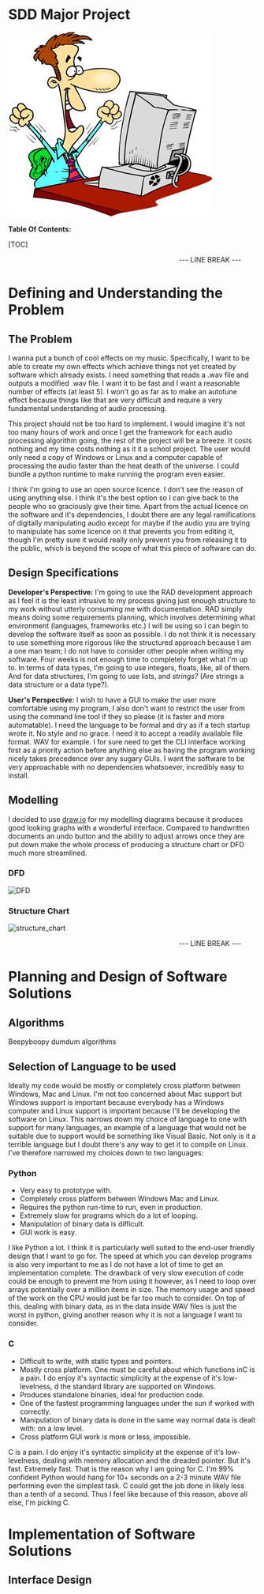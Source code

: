 # SDD Major Project



![man](./img/man.png)

**Table Of Contents:**

[TOC]

<div style="page-break-after: always;"><marquee>--- LINE BREAK ---</marquee></div>

# Defining and Understanding the Problem

## The Problem

I wanna put a bunch of cool effects on my music. Specifically, I want to be able to create my own effects which achieve things not yet created by software which already exists. I need something that reads a .wav file and outputs a modified .wav file. I want it to be fast and I want a reasonable number of effects (at least 5). I won't go as far as to make an autotune effect because things like that are very difficult and require a very fundamental understanding of audio processing.

This project should not be too hard to implement. I would imagine it's not too many hours of work and once I get the framework for each audio processing algorithm going, the rest of the project will be a breeze. It costs nothing and my time costs nothing as it it a school project. The user would only need a copy of Windows or Linux and a computer capable of processing the audio faster than the heat death of the universe. I could bundle a python runtime to make running the program even easier. 

I think I'm going to use an open source licence. I don't see the reason of using anything else. I think it's the best option so I can give back to the people who so graciously give their time. Apart from the actual licence on the software and it's dependencies, I doubt there are any legal ramifications of digitally manipulating audio except for maybe if the audio you are trying to manipulate has some licence on it that prevents you from editing it, though I'm pretty sure it would really only prevent you from releasing it to the public, which is beyond the scope of what this piece of software can do.

## Design Specifications

**Developer's Perspective:** I'm going to use the RAD development approach as I feel it is the least intrusive to my process giving just enough structure to my work without utterly consuming me with documentation. RAD simply means doing some requirements planning, which involves determining what environment (languages, frameworks etc.) I will be using so I can begin to develop the software itself as soon as possible. I do not think it is necessary to use something more rigorous like the structured approach because I am a one man team; I do not have to consider other people when writing my software. Four weeks is not enough time to completely forget what I'm up to. In terms of data types, I'm going to use integers, floats, like, all of them. And for data structures, I'm going to use lists, and *strings?* (Are strings a data structure or a data type?).

**User's Perspective:** I wish to have a GUI to make the user more comfortable using my program, I also don't want to restrict the user from using the command line tool if they so please (it is faster and more automatable). I need the language to be formal and dry as if a tech startup wrote it. No style and no grace. I need it to accept a readily available file format. WAV for example. I for sure need to get the CLI interface working first as a priority action before anything else as having the program working nicely takes precedence over any sugary GUIs. I want the software to be very approachable with no dependencies whatsoever, incredibly easy to install.

## Modelling

I decided to use [draw.io](https://draw.io) for my modelling diagrams because it produces good looking graphs with a wonderful interface. Compared to handwritten documents an undo button and the ability to adjust arrows once they are put down make the whole process of producing a structure chart or DFD much more streamlined.

### DFD

![DFD](/home/aaron/programming/sdd_proj/doc/img/DFD.png)

### Structure Chart

![structure_chart](/home/aaron/programming/sdd_proj/doc/img/structure_chart.png)

<div style="page-break-after: always;"><marquee>--- LINE BREAK ---</marquee></div>

# Planning and Design of Software Solutions

## Algorithms

Beepyboopy dumdum algorithms

## Selection of Language to be used

Ideally my code would be mostly or completely cross platform between Windows, Mac and Linux. I'm not too concerned about Mac support but Windows support is important because everybody has a Windows computer and Linux support is important because I'll be developing the software on Linux. This narrows down my choice of language to one with support for many languages, an example of a language that would not be suitable due to support would be something like Visual Basic. Not only is it a terrible language but I doubt there's any way to get it to compile on Linux. I've therefore narrowed my choices down to two languages:

### Python

- Very easy to prototype with.
- Completely cross platform between Windows Mac and Linux.
- Requires the python run-time to run, even in production.
- Extremely slow for programs which do a lot of looping.
- Manipulation of binary data is difficult.
- GUI work is easy.

I like Python a lot. I think it is particularly well suited to the end-user friendly design that I want to go for. The speed at which you can develop programs is also very important to me as I do not have a lot of time to get an implementation complete. The drawback of very slow execution of code could be enough to prevent me from using it however, as I need to loop over arrays potentially over a million items in size. The memory usage and speed of the work on the CPU would just be far too much to consider. On top of this, dealing with binary data, as in the data inside WAV files is just the worst in python, giving another reason why it is not a language I want to consider.

### C

- Difficult to write, with static types and pointers.
- Mostly cross platform. One must be careful about which functions inC is a pain. I do enjoy it's syntactic simplicity at the expense of it's low-levelness, d the standard library are supported on Windows.
- Produces standalone binaries, ideal for production code.
- One of the fastest programming languages under the sun if worked with correctly.
- Manipulation of binary data is done in the same way normal data is dealt with: on a low level.
- Cross platform GUI work is more or less, impossible.

C is a pain. I do enjoy it's syntactic simplicity at the expense of it's low-levelness, dealing with memory allocation and the dreaded pointer. But it's fast. Extremely fast. That is the reason why I am going for C. I'm 99% confident Python would hang for 10+ seconds on a 2-3 minute WAV file performing even the simplest task. C could get the job done in likely less than a tenth of a second. Thus I feel like because of this reason, above all else, I'm picking C.

# Implementation of Software Solutions

## Interface Design

